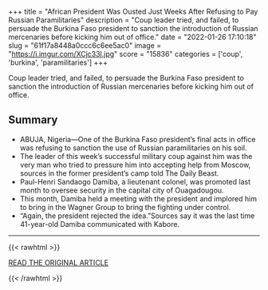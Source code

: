 +++
title = "African President Was Ousted Just Weeks After Refusing to Pay Russian Paramilitaries"
description = "Coup leader tried, and failed, to persuade the Burkina Faso president to sanction the introduction of Russian mercenaries before kicking him out of office."
date = "2022-01-26 17:10:18"
slug = "61f17a8448a0ccc6c6ee5ac0"
image = "https://i.imgur.com/XCjc33l.jpg"
score = "15836"
categories = ['coup', 'burkina', 'paramilitaries']
+++

Coup leader tried, and failed, to persuade the Burkina Faso president to sanction the introduction of Russian mercenaries before kicking him out of office.

## Summary

- ABUJA, Nigeria—One of the Burkina Faso president’s final acts in office was refusing to sanction the use of Russian paramilitaries on his soil.
- The leader of this week’s successful military coup against him was the very man who tried to pressure him into accepting help from Moscow, sources in the former president’s camp told The Daily Beast.
- Paul-Henri Sandaogo Damiba, a lieutenant colonel, was promoted last month to oversee security in the capital city of Ouagadougou.
- This month, Damiba held a meeting with the president and implored him to bring in the Wagner Group to bring the fighting under control.
- “Again, the president rejected the idea.”Sources say it was the last time 41-year-old Damiba communicated with Kabore.

---

{{< rawhtml >}}
  <p class="article-category">
    <a target="_blank" href="https://www.thedailybeast.com/burkina-faso-president-ousted-after-refusing-to-pay-wagner-mercenaries">READ THE ORIGINAL ARTICLE</a>
  </p>
{{< /rawhtml >}}
